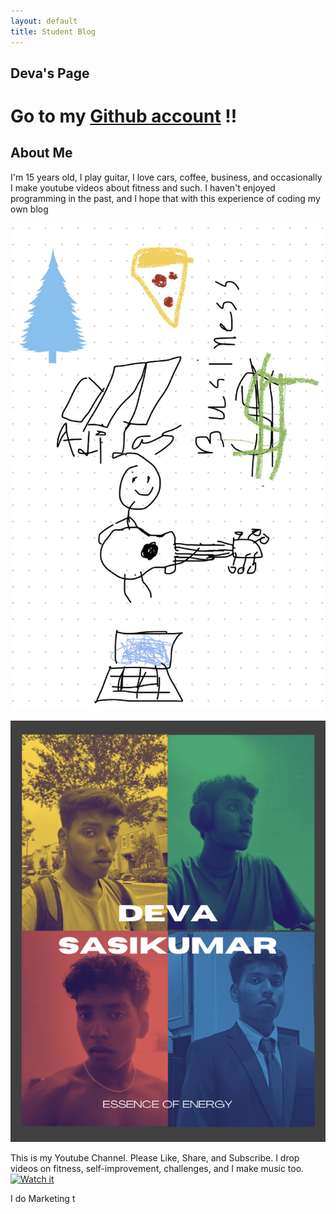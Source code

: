 ```yaml
---
layout: default
title: Student Blog
---
```




## Deva's Page 
Go to my [Github account](https://github.com/devaSas1) !!
==================

## About Me
I'm 15 years old, I play guitar, I love cars, coffee, business, and occasionally I make youtube videos about fitness and such. I haven't enjoyed programming in the past, and I hope that with this experience of coding my own blog  

![](images/image.png)

![](images/Albumcover.png)

This is my Youtube Channel. Please Like, Share, and Subscribe. I drop videos on fitness, self-improvement, challenges, and I make music too.
[![Watch it](https://img.youtube.com/vi/rXiGE5fbsW4/sddefault.jpg)](https://youtu.be/rXiGE5fbsW4?si=guIZiXYXcEjGxZ87 "DSCZ Channel trailer")

<!-- - Plans, Lists, [Scrum Boards](https://clickup.com/blog/scrum-board/) help you to track key events, show progress and record time.  Effort is a big part of your class grade.  Show plans and time spent!
- [Hacks(Todo)](https://levelup.gitconnected.com/six-ultimate-daily-hacks-for-every-programmer-60f5f10feae) enable you to stay in focus with key requirements of the class.  Each Hack will produce Tangibles.
- Tangibles or [Tangible Artifacts](https://en.wikipedia.org/wiki/Artifact_(software_development)) are things you accumulate as a learner and coder. 



## Linux Shell and Bashgdjgrhgegte
These are some commands that I can use in Bash. It's quite intuitive once you understand their meaning!
- "ls" lists computer files in Unix and Unix-like operating systems
- "cd" offers way to navigate and chan ge working directory
- "pwd" print working directory
- "echo" used to display line of text/string that are passed as an argument
- i hate coding
-->
I do Marketing t